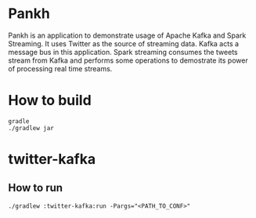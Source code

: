 # Pankh

Pankh is an application to demonstrate usage of Apache Kafka and Spark Streaming. It uses Twitter as the source of streaming data. Kafka acts a message bus in this application. Spark streaming consumes the tweets stream from Kafka and performs some operations to demostrate its power of processing real time streams.

# How to build
```
gradle
./gradlew jar
```

# twitter-kafka

## How to run
```
./gradlew :twitter-kafka:run -Pargs="<PATH_TO_CONF>"
```
